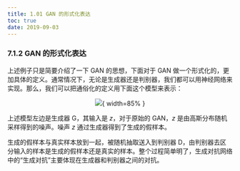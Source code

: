 ```yaml
---
title: 1.01 GAN 的形式化表达
toc: true
date: 2019-09-03
---
```


### 7.1.2 GAN 的形式化表达

上述例子只是简要介绍了一下 GAN 的思想，下面对于 GAN 做一个形式化的，更加具体的定义。通常情况下，无论是生成器还是判别器，我们都可以用神经网络来实现。那么，我们可以把通俗化的定义用下面这个模型来表示：

<center>

![](http://images.iterate.site/blog/image/20190722/kMX5eXidv1I4.png?imageslim){ width=85% }

</center>


上述模型左边是生成器 G，其输入是 $z$，对于原始的 GAN，$z$ 是由高斯分布随机采样得到的噪声。噪声 $z$ 通过生成器得到了生成的假样本。

生成的假样本与真实样本放到一起，被随机抽取送入到判别器 D，由判别器去区分输入的样本是生成的假样本还是真实的样本。整个过程简单明了，生成对抗网络中的“生成对抗”主要体现在生成器和判别器之间的对抗。
